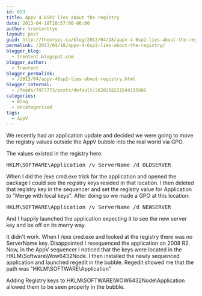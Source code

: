 ```yaml
---
id: 653
title: AppV 4.6SP2 lies about the registry
date: 2013-04-18T10:57:00-06:00
author: trententtye
layout: post
guid: http://theorypc.ca/blog/2013/04/18/appv-4-6sp2-lies-about-the-registry/
permalink: /2013/04/18/appv-4-6sp2-lies-about-the-registry/
blogger_blog:
  - trentent.blogspot.com
blogger_author:
  - Trentent
blogger_permalink:
  - /2013/04/appv-46sp2-lies-about-registry.html
blogger_internal:
  - /feeds/7977773/posts/default/2620258221544135908
categories:
  - Blog
  - Uncategorized
tags:
  - AppV
---
```

We recently had an application update and decided we were going to move the registry values outside the AppV bubble into the real world via GPO.

The values existed in the registry here:

<pre class="lang:batch decode:true ">HKLM\SOFTWARE\Application /v ServerName /d OLDSERVER</pre>

When I did the /exe cmd.exe trick for the application and opened the package I could see the registry keys resided in that location. I then deleted that registry key in the sequencer and set the registry value for Application to "Merge with local keys". After doing so we made a GPO at this location:

<pre class="lang:default decode:true ">HKLM\SOFTWARE\Application /v ServerName /d NEWSERVER</pre>

And I happily launched the application expecting it to see the new server key and be off on its merry way.

It didn't work. When I /exe cmd.exe and looked at the registry there was no ServerName key. Disappointed I resequenced the application on 2008 R2. Now, in the AppV sequencer I noticed that the keys were located in the HKLM\Software\Wow6432Node. I then installed the newly sequenced application and launched regedit in the bubble. Regedit showed me that the path was "HKLM\SOFTWARE\Application"

Adding Registry keys to HKLM\SOFTWARE\WOW6432Node\Application allowed them to be seen properly in the bubble.

<!-- AddThis Advanced Settings generic via filter on the_content -->

<!-- AddThis Share Buttons generic via filter on the_content -->